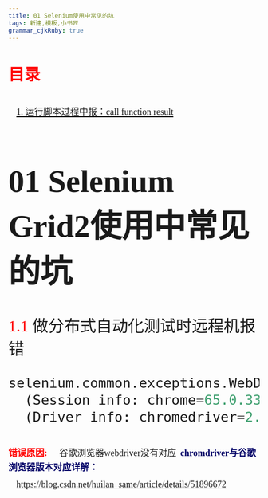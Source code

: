 ```yaml
---
title: 01 Selenium使用中常见的坑
tags: 新建,模板,小书匠
grammar_cjkRuby: true
---
```

# <font id="1" size='6' face='黑体'><font color='red'>**目录**</font></br>

&nbsp;&nbsp;<a href="#1"><font size="4" face="宋体">1. 运行脚本过程中报：call function result</font></a>

# 01 Selenium Grid2使用中常见的坑
<font id="1" size='6' face='黑体'>
<font color='red'>1.1</font> 
做分布式自动化测试时远程机报错
</font></br>

```python
selenium.common.exceptions.WebDriverException: Message: unknown error: call function result missing 'value'
  (Session info: chrome=65.0.3325.181)
  (Driver info: chromedriver=2.30.477700 (0057494ad8732195794a7b32078424f92a5fce41),platform=Windows NT 6.1.7601 SP1 x86_64)
```
<font size='4' color='red' face="黑体">**错误原因:**</font>
&nbsp;&nbsp;<font size="4">谷歌浏览器webdriver没有对应</font>
<font size='4' color='#000066' face='黑体'>**chromdriver与谷歌浏览器版本对应详解：**</font>
&nbsp;&nbsp;<font size='4' face="楷体">https://blog.csdn.net/huilan_same/article/details/51896672</font>


